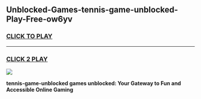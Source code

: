 
## Unblocked-Games-tennis-game-unblocked-Play-Free-ow6yv
<h3>
<a href="https://premium76.site?title=tennis-game-unblocked&ref=20A">CLICK TO PLAY</a></h3>
<hr>

<h3>
<a href="https://premium76.site?title=tennis-game-unblocked&ref=20A">CLICK 2 PLAY</a>
  
</h3>

<a href="https://premium76.site?title=tennis-game-unblocked&ref=20A"><img src="https://clearcache.store/games.png"></a>


**tennis-game-unblocked games unblocked: Your Gateway to Fun and Accessible Online Gaming**
